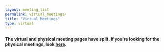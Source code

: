 ```yaml
---
layout: meeting_list
permalink: virtual_meetings/
title: "Virtual Meetings"
type: virtual
---
```


#### The virtual and physical meeting pages have split. If you're looking for the physical meetings, look [here](../meetings/).
